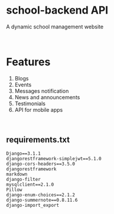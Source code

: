 # school-backend API
A dynamic school management website 

</br>

# Features

1. Blogs
2. Events
3. Messages notification
4. News and announcements
5. Testimonials
6. API for mobile apps

</br>

## requirements.txt
```
Django==3.1.1
djangorestframework-simplejwt==5.1.0
django-cors-headers==3.5.0
djangorestframework
markdown
django-filter
mysqlclient==2.1.0
Pillow
django-enum-choices==2.1.2
django-summernote==0.8.11.6
django-import_export
```

